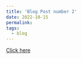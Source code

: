 ```yaml
---
title: 'Blog Post number 2'
date: 2022-10-15
permalink:
tags:
  - blog
---
```


[Click here](https://hackmd.io/bDmBxlTPT4WD8trTjxk-2w?both)
